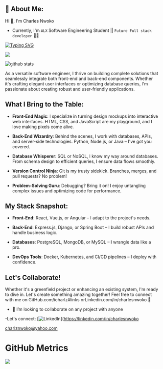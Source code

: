 ## 💫 About Me:

Hi 👋, I'm Charles Nwoko

* Currently, I'm `ALX` Software Engineering Student || ```Future Full stack developer``` 👨‍💻

<p align="left">
  <a href="https://git.io/typing-svg"><img src="https://readme-typing-svg.herokuapp.com?font=Fira+Code&size=22&pause=1000&width=435&lines=Tomorrow+will+be+better%2C+;and+if+its+not+;I'll+say+it+again!+" alt="Typing SVG" /></a></p>

[![](https://visitcount.itsvg.in/api?id=CharlesNwoko&icon=0&color=0)](https://visitcount.itsvg.in)

![github stats](https://github-readme-stats-sigma-five.vercel.app/api?username=DemisoDaba&show_icons=true)
  
As a versatile software engineer, I thrive on building complete solutions that seamlessly integrate both front-end and back-end components. Whether it's crafting elegant user interfaces or optimizing database queries, I'm passionate about creating robust and user-friendly applications.

## What I Bring to the Table:

- **Front-End Magic**: I specialize in turning design mockups into interactive web interfaces. HTML, CSS, and JavaScript are my playground, and I love making pixels come alive.

- **Back-End Wizardry**: Behind the scenes, I work with databases, APIs, and server-side technologies. Python, Node.js, or Java – I've got you covered.

- **Database Whisperer**: SQL or NoSQL, I know my way around databases. From schema design to efficient queries, I ensure data flows smoothly.

- **Version Control Ninja**: Git is my trusty sidekick. Branches, merges, and pull requests? No problem!

- **Problem-Solving Guru**: Debugging? Bring it on! I enjoy untangling complex issues and optimizing code for performance.

## My Stack Snapshot:

- **Front-End**: React, Vue.js, or Angular – I adapt to the project's needs.

- **Back-End**: Express.js, Django, or Spring Boot – I build robust APIs and handle business logic.

- **Databases**: PostgreSQL, MongoDB, or MySQL – I wrangle data like a pro.

- **DevOps Tools**: Docker, Kubernetes, and CI/CD pipelines – I deploy with confidence.

## Let's Collaborate!

Whether it's a greenfield project or enhancing an existing system, I'm ready to dive in. Let's create something amazing together! Feel free to connect with me on GitHub.com/icharlz#links orLinkedin.com/in/charlesnwoko 🚀

- 👯 I’m looking to collaborate on any project with anyone 

-Let's connect: [![LinkedIn](https://img.shields.io/badge/LinkedIn-%230077B5.svg?logo=linkedin&logoColor=white)](https://linkedin.com/in/charlesnwoko      

charlznwoko@yahoo.com

# GitHub Metrics

<p align="center">
  <img src="https://github-profile-summary-cards.vercel.app/api/cards/profile-details?username=DemisoDaba&theme=algolia" align="left" />
</p>

<!-- Proudly created with GPRM ( https://gprm.itsvg.in ) -->



<!--
**iCharlz/iCharlz** is a ✨ _special_ ✨ repository because its `README.md` (this file) appears on your GitHub profile.

Here are some ideas to get you started:


-->
